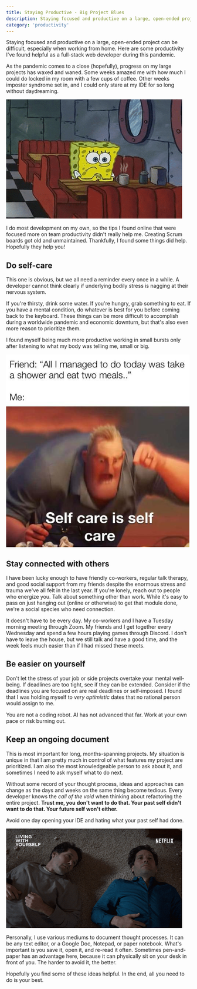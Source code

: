 ```yaml
---
title: Staying Productive - Big Project Blues
description: Staying focused and productive on a large, open-ended project can be difficult, especially when working from home. Here are some things I've found helpful during this pandemic.
category: 'productivity'
---
```


Staying focused and productive on a large, open-ended project can be difficult, 
especially when working from home. Here are some productivity I've found helpful 
as a full-stack web developer during this pandemic.

As the pandemic comes to a close (hopefully), progress on my large projects 
has waxed and waned. Some weeks amazed me with how much I could do locked
in my room with a few cups of coffee. Other weeks imposter syndrome set in,
and I could only stare at my IDE for so long without daydreaming.

![Spongebob waits for inspiration](/spongebob-coffee.gif)

I do most development on my own, so the tips I found online that were focused
more on team productivity didn't really help me. Creating Scrum boards got old
and unmaintained. Thankfully, I found some things did help. Hopefully they help you!

## Do self-care
This one is obvious, but we all need a reminder every once in a while. 
A developer cannot think clearly if underlying bodily 
stress is nagging at their nervous system.

If you're thirsty, drink some water.
If you're hungry, grab something to eat. If you have a mental condition, do
whatever is best for you before coming back to the keyboard. These things can 
be more difficult to accomplish during a worldwide pandemic and economic
downturn, but that's also even more reason to prioritize them.

I found myself being much more productive working in small bursts only after
listening to what my body was telling me, small or big.

![Self care is self care](/self-care.png)

## Stay connected with others
I have been lucky enough to have friendly co-workers, regular talk therapy, and good social 
support from my friends despite the enormous stress and trauma we've all felt in the last year. 
If you're lonely, reach out to people who energize you. Talk about something other than work. 
While it's easy to pass on just hanging out (online or otherwise) to get that module done, 
we're a social species who need connection.

It doesn't have to be every day. My co-workers and I have a Tuesday morning meeting through Zoom. 
My friends and I get together every Wednesday and spend a few hours playing games through Discord. 
I don't have to leave the house, but we still talk and have a good time, and the week feels much
easier than if I had missed these meets.

## Be easier on yourself
Don't let the stress of your job or side projects overtake your mental well-being. If deadlines are too tight,
see if they can be extended. Consider if the deadlines you are focused on are real deadlines or self-imposed. 
I found that I was holding myself to *very optimistic* dates that no rational person would assign to me.

You are not a coding robot. AI has not advanced that far. Work at your own pace or risk burning out.

## Keep an ongoing document
This is most important for long, months-spanning projects. My situation is unique in that I am pretty much in
control of what features my project are prioritized. I am also the most knowledgeable person to ask about it,
and sometimes I need to ask myself what to do next.

Without some record of your thought process, ideas and approaches can change as the days and weeks on the same
thing become tedious.
Every developer knows the *call of the void* when thinking about refactoring the entire project. 
**Trust me, you don't want to do that. Your past self didn't want to do that. Your future self won't either.**

Avoid one day opening your IDE and hating what your past self had done.

![Living with yourself](/rudd-yourself.gif)

Personally, I use various mediums to document thought processes. It can be any text editor, or a Google Doc, Notepad,
or paper notebook. What's important is you save it, open it, and re-read it often. Sometimes pen-and-paper has an
advantage here, because it can physically sit on your desk in front of you. The harder to avoid it, the better.

Hopefully you find some of these ideas helpful. In the end, all you need to do is your best.
